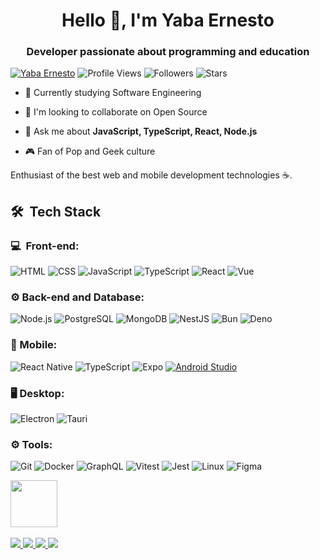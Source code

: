 <h1 align="center">Hello 👋, I'm Yaba Ernesto</h1>
<h3 align="center">Developer passionate about programming and education</h3>

[![Yaba Ernesto](https://img.shields.io/badge/Yaba-Ernesto-<COLOR>.svg)](https://shields.io/)
![Profile Views](https://komarev.com/ghpvc/?username=yabaernesto&color=yellow)
![Followers](https://img.shields.io/github/followers/yabaernesto) 
![Stars](https://img.shields.io/github/stars/yabaernesto?label=Profile%20Stars&logo=Profile%20stars&logoColor=g) 

- 🌱 Currently studying Software Engineering

- 👯 I'm looking to collaborate on Open Source

- 💬 Ask me about **JavaScript, TypeScript, React, Node.js**

- 🎮 Fan of Pop and Geek culture

<p>Enthusiast of the best web and mobile development technologies ☕.</p>

<h2> 🛠 &nbsp;Tech Stack</h2>
<h3>💻 &nbsp;Front-end:</h3>

![HTML](https://img.shields.io/badge/-HTML5-333333?style=flat&logo=html5&logoColor=E34F26)
![CSS](https://img.shields.io/badge/-CSS3-333333?style=flat&logo=css3&logoColor=1572B6)
![JavaScript](https://img.shields.io/badge/-JavaScript-333333?style=flat&logo=javascript&logoColor=F7DF1E)
![TypeScript](https://img.shields.io/badge/-TypeScript-333333?style=flat&logo=typescript&logoColor=3178C6)
![React](https://img.shields.io/badge/-React-333333?style=flat&logo=react&logoColor=61DAFB)
![Vue](https://img.shields.io/badge/-Vue.js-333333?style=flat&logo=vue.js&logoColor=4FC08D)

<h3>⚙️ Back-end and Database:</h3>

![Node.js](https://img.shields.io/badge/-Node.js-333333?style=flat&logo=node.js&logoColor=339933)
![PostgreSQL](https://img.shields.io/badge/-PostgreSQL-333333?style=flat&logo=postgresql&logoColor=4169E1)
![MongoDB](https://img.shields.io/badge/-MongoDB-333333?style=flat&logo=mongodb&logoColor=47A248)
![NestJS](https://img.shields.io/badge/-NestJS-333333?style=flat&logo=nestjs&logoColor=E0234E)
![Bun](https://img.shields.io/badge/-Bun-333333?style=flat&logo=bun&logoColor=white)
![Deno](https://img.shields.io/badge/-Deno-333333?style=flat&logo=deno&logoColor=white)

<h3>📱 Mobile:</h3>

![React Native](https://img.shields.io/badge/-React%20Native-333333?style=flat&logo=react&logoColor=61DAFB)
![TypeScript](https://img.shields.io/badge/-TypeScript-333333?style=flat&logo=typescript&logoColor=3178C6)
![Expo](https://img.shields.io/badge/-Expo-333333?style=flat&logo=expo&logoColor=000020)
[![Android Studio](https://img.shields.io/badge/-Android%20Studio-333333?logo=android%20studio&logoColor=3DDC84)](https://developer.android.com/studio)

<h3>🖥️ Desktop:</h3>

![Electron](https://img.shields.io/badge/-Electron-333333?style=flat&logo=electron&logoColor=47848F)
![Tauri](https://img.shields.io/badge/-Tauri-333333?style=flat&logo=tauri&logoColor=FFC131)

<h3>⚙️ Tools:</h3>

![Git](https://img.shields.io/badge/-Git-333333?style=flat&logo=git&logoColor=F05032)
![Docker](https://img.shields.io/badge/-Docker-333333?style=flat&logo=docker&logoColor=4169E1)
![GraphQL](https://img.shields.io/badge/-GraphQL-333333?style=flat&logo=graphql&logoColor=E535AB)
![Vitest](https://img.shields.io/badge/-Vitest-333333?style=flat&logo=vitest&logoColor=#FFD500)
![Jest](https://img.shields.io/badge/-Jest-333333?style=flat&logo=jest&logoColor=C21325)
![Linux](https://img.shields.io/badge/-Linux-333333?style=flat&logo=linux&logoColor=000000)
![Figma](https://img.shields.io/badge/-Figma-333333?style=flat&logo=figma&logoColor=A259FF)

<img src="https://github.com/lassiecoder/lassiecoder/assets/17312616/cff18550-c17d-43ff-a3c0-4cee7dc8de01" width="75">&nbsp;

<div>
  <a href="mailto:yabaernesto@gmail.com">
    <img src="https://img.shields.io/badge/-Gmail-%23333?style=for-the-badge&logo=gmail&logoColor=white" target="_blank">
  </a>
  <a href="https://www.linkedin.com/in/yabaernesto/" target="_blank">
    <img src="https://img.shields.io/badge/-LinkedIn-%230077B5?style=for-the-badge&logo=linkedin&logoColor=white" target="_blank">
  </a> 
 	<a href="https://www.twitch.tv/yabaernesto" target="_blank">
    <img src="https://img.shields.io/badge/Twitch-9146FF?style=for-the-badge&logo=twitch&logoColor=white" target="_blank">
  </a>
  <a href="https://www.instagram.com/yaba.ernesto/" target="_blank">
    <img src="https://img.shields.io/badge/-Instagram-%23E4405F?style=for-the-badge&logo=instagram&logoColor=white">
  </a>
</div>

<!--
**yabaernesto/yabaernesto** is a ✨ _special_ ✨ repository because its `README.md` (this file) appears on your GitHub profile.

Here are some ideas to get you started:

- 🔭 I’m currently working on ...
- 🌱 I’m currently learning ...
- 👯 I’m looking to collaborate on ...
- 🤔 I’m looking for help with ...
- 💬 Ask me about ...
- 📫 How to reach me: ...
- 😄 Pronouns: ...
- ⚡ Fun fact: ...
-->
